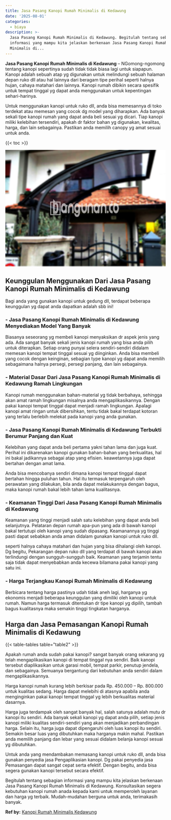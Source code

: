 ```yaml
---
title: Jasa Pasang Kanopi Rumah Minimalis di Kedawung
date: '2025-08-01'
categories:
  - biaya
description: >-
  Jasa Pasang Kanopi Rumah Minimalis di Kedawung. Begitulah tentang sebagian
  informasi yang mampu kita jelaskan berkenaan Jasa Pasang Kanopi Rumah
  Minimalis di...
---
```


**Jasa Pasang Kanopi Rumah Minimalis di Kedawung** – NGomong-ngomong tentang kanopi sepertinya sudah tidak tidak biasa lagi untuk siapapun. Kanopi adalah sebuah atap yg digunakan untuk melindungi sebuah halaman depan ruko dll atau hal lainnya dari beragam tipe perihal seperti halnya hujan, cahaya matahari dan lainnya. Kanopi rumah dibikin secara spesifik untuk tempat tinggal yg dapat anda menggunakan untuk kepentingan sehari-harinya.

Untuk menggunakan kanopi untuk ruko dll, anda bisa memesannya di toko terdekat atau memesan yang cocok dg model yang diharapkan. Ada banyak sekali tipe kanopi rumah yang dapat anda beli sesuai yg dicari. Tiap kanopi miliki kelebihan tersendiri, apakah dr faktor bahan yg digunakan, kwalitas, harga, dan lain sebagainya. Pastikan anda memilih canopy yg amat sesuai untuk anda.

{{< toc >}}

![Jasa Pasang Kanopi Rumah Minimalis di Kedawung](/images/harga-kanopi-minimalis-04.png)

## Keunggulan Menggunakan Dari Jasa Pasang Kanopi Rumah Minimalis di Kedawung

Bagi anda yang gunakan kanopi untuk gedung dll, terdapat beberapa keunggulan yg dapat anda dapatkan adalah sbb ini!

### \- Jasa Pasang Kanopi Rumah Minimalis di Kedawung Menyediakan Model Yang Banyak

Biasanya seseorang yg membeli kanopi menyaksikan dr aspek jenis yang ada. Ada sangat banyak sekali jenis kanopi rumah yang bisa anda pilih untuk diterapkan. Setiap orang punyai selera sendiri-sendiri didalam memesan kanopi tempat tinggal sesuai yg diinginkan. Anda bisa membeli yang cocok dengan keinginan, sebagian type kanopi yg dapat anda memilih sebagaimana halnya persegi, persegi panjang, dan lain sebagainya.

### \- Material Dasar Dari Jasa Pasang Kanopi Rumah Minimalis di Kedawung Ramah Lingkungan

Kanopi rumah menggunakan bahan-material yg tidak berbahaya, sehingga akan amat ramah lingkungan misalnya anda mengaplikasikannya. Dengan pakai kanopi tempat tinggal dapat menjadi ramah lingkungan. Apalagi kanopi amat ringan untuk dibersihkan, tentu tidak bakal terdapat kotoran yang terlalu berlebih melekat pada kanopi yang anda gunakan.

### \- Jasa Pasang Kanopi Rumah Minimalis di Kedawung Terbukti Berumur Panjang dan Kuat

Kelebihan yang dapat anda beli pertama yakni tahan lama dan juga kuat. Perihal ini dikarenakan kanopi gunakan bahan-bahan yang berkualitas, hal ini bakal jadikannya sebagai atap yang efisien. keawetannya juga dapat bertahan dengan amat lama.

Anda bisa mencobanya sendiri dimana kanopi tempat tinggal dapat bertahan hingga puluhan tahun. Hal itu termasuk terpengaruh oleh perawatan yang dilakukan, bila anda dapat melakukannya dengan bagus, maka kanopi rumah bakal lebih tahan lama kualitasnya.

### \- Keamanan Tinggi Dari Jasa Pasang Kanopi Rumah Minimalis di Kedawung

Keamanan yang tinggi menjadi salah satu kelebihan yang dapat anda beli selanjutnya. Pelataran depan rumah apa-pun yang ada di bawah kanopi bakal tertutupi oleh kanopi yang sudah dipasang. Keamanannya yg tinggi pasti dapat sebabkan anda aman didalam gunakan kanopi untuk ruko dll.

seperti halnya cahaya matahari dan hujan yang bisa dihalangi oleh kanopi. Dg begitu, Pekarangan depan ruko dll yang terdapat di bawah kanopi akan terlindungi dengan sungguh-sungguh baik. Keamanan yang terjamin tentu saja tidak dapat menyebabkan anda kecewa bilamana pakai kanopi yang satu ini.

### \- Harga Terjangkau Kanopi Rumah Minimalis di Kedawung

Berbicara tentang harga pastinya udah tidak aneh lagi, harganya yg ekonomis menjadi beberapa keunggulan yang dimiliki oleh kanopi untuk rumah. Namun harga termasuk ditentukan dr tipe kanopi yg dipilih, tambah bagus kualitasnya maka semakin tinggi tingkatan harganya.

## Harga dan Jasa Pemasangan Kanopi Rumah Minimalis di Kedawung

{{< table-tables table="table2" >}}

Apakah rumah anda sudah pakai kanopi? sangat banyak orang sekarang yg telah mengaplikasikan kanopi di tempat tinggal nya sendiri. Baik kanopi tersebut diaplikasikan untuk garasi mobil, tempat parkir, penutup jendela, dan sebagainya. Semuanya bergantung dari kebutuhan anda sendiri dalam mengaplikasikannya.

Harga kanopi rumah kurang lebih berkisar pada Rp. 450.000 – Rp. 800.000 untuk kualitas sedang. Harga dapat melebihi di atasnya apabila anda menginginkan pakai kanopi tempat tinggal yg lebih berkualitas material dasarnya.

Harga juga terdampak oleh sangat banyak hal, salah satunya adalah mutu dr kanopi itu sendiri. Ada banyak sekali kanopi yg dapat anda pilih, setiap jenis kanopi miliki kualitas sendiri-sendiri yang akan menjadikan perbandingan harga. Selain itu, harga juga dapat dipengaruhi oleh luas kanopi itu sendiri. Semakin besar luas yang dibutuhkan maka harganya makin mahal. Pastikan anda memilih panjang dan lebar yang sesuai didalam belanja kanopi sesuai yg dibutuhkan.

Untuk anda yang mendambakan memasang kanopi untuk ruko dll, anda bisa gunakan penyedia jasa Pengaplikasian kanopi. Dg pakai penyedia jasa Pemasangan dapat sangat cepat serta efektif. Dengan begitu, anda bisa segera gunakan kanopi tersebut secara efektif.

Begitulah tentang sebagian informasi yang mampu kita jelaskan berkenaan Jasa Pasang Kanopi Rumah Minimalis di Kedawung. Konsultasikan segera kebutuhan kanopi rumah anada kepada kami untuk memperoleh layanan dan harga yg terbaik. Mudah-mudahan berguna untuk anda, terimakasih banyak.

**Ref by:**  [Kanopi Rumah Minimalis Kedawung](https://id.wikipedia.org/wiki/Kanopi)
